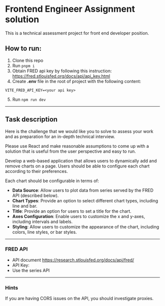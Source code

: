 # Frontend Engineer Assignment solution
This is a technical assessment project for front end developer position. 

## How to run:
1. Clone this repo
2. Run `pnpm i`
3. Obtain FRED api key by following this instruction: https://fred.stlouisfed.org/docs/api/api_key.html
4. Create **.env** file in the root of project with the following content:
```
VITE_FRED_API_KEY=<your api key>
```
5. Run `npm run dev`

---

## Task description
Here is the challenge that we would like you to solve to assess your work and as preparation
for an in-depth technical interview. 

Please use React and make reasonable assumptions to come up with a solution that is useful 
from the user perspective and easy to run.

Develop a web-based application that allows users to dynamically add
and remove charts on a page. Users should be able to configure each
chart according to their preferences.

Each chart should be configurable in terms of:
-  **Data Source**: Allow users to plot data from series served by the
FRED API (described below).
- **Chart Types**: Provide an option to select different chart types,
including line and bar.
- **Title**: Provide an option for users to set a title for the chart.
- **Axes Configuration**: Enable users to customize the x and y-axes,
including intervals and labels.
- **Styling**: Allow users to customize the appearance of the chart,
including colors, line styles, or bar styles.

---

### FRED API
- API document https://research.stlouisfed.org/docs/api/fred/
- API Key: <your api key> 
- Use the series API

---
### Hints
If you are having CORS issues on the API, you should investigate proxies.

